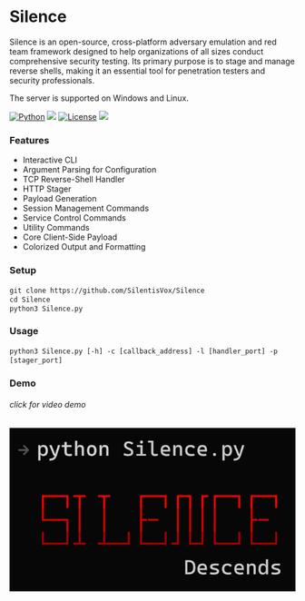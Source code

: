 # Silence

Silence is an open-source, cross-platform adversary emulation and red team framework designed to help organizations of all sizes conduct comprehensive security testing. Its primary purpose is to stage and manage reverse shells, making it an essential tool for penetration testers and security professionals.

The server is supported on Windows and Linux.

[![Python](https://img.shields.io/badge/Python-%E2%89%A5%203.6-yellow.svg)](https://www.python.org/)
<img src="https://img.shields.io/badge/Developed%20on-Windows%2011-1677CF">
[![License](https://img.shields.io/badge/License-BSD%203%20Clause%20license-C91515)](https://github.com/SilentisVox/Silence/blob/master/LICENSE)
<img src="https://img.shields.io/badge/Maintained%3F-Yes-1FC408">

### Features

- Interactive CLI
- Argument Parsing for Configuration
- TCP Reverse-Shell Handler
- HTTP Stager
- Payload Generation
- Session Management Commands
- Service Control Commands
- Utility Commands
- Core Client-Side Payload
- Colorized Output and Formatting

### Setup

```
git clone https://github.com/SilentisVox/Silence
cd Silence
python3 Silence.py
```

### Usage

```
python3 Silence.py [-h] -c [callback_address] -l [handler_port] -p [stager_port]
```

### Demo

###### click for video demo

<p align="center">
  <a href="https://youtu.be/JKp0YGE0NFw">
    <img src="assets/Silence.jpg" alt="Demo" />
  </a>
</p>